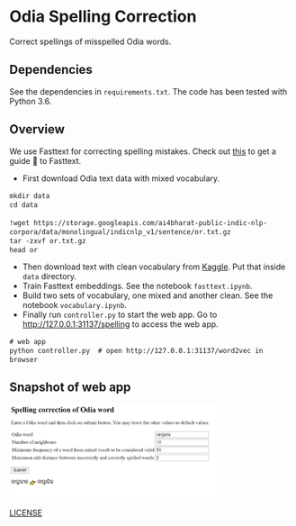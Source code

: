 # Odia Spelling Correction

Correct spellings of misspelled Odia words.

## Dependencies
See the dependencies in `requirements.txt`.
The code has been tested with Python 3.6.

## Overview

We use Fasttext for correcting spelling mistakes. Check out [this](https://fasttext.cc/) to get a guide 📘 to Fasttext.

- First download Odia text data with mixed vocabulary.

```shell
mkdir data
cd data

!wget https://storage.googleapis.com/ai4bharat-public-indic-nlp-corpora/data/monolingual/indicnlp_v1/sentence/or.txt.gz
tar -zxvf or.txt.gz
head or

```
- Then download text with clean vocabulary from [Kaggle](https://www.kaggle.com/soumendrak/odia-structured-dictionary).
Put that inside `data` directory.
- Train Fasttext embeddings. See the notebook `fasttext.ipynb`.
- Build two sets of vocabulary, one mixed and another clean. See the notebook `vocabulary.ipynb`.
- Finally run `controller.py` to start the web app. Go to http://127.0.0.1:31137/spelling to access the web app.

```shell
# web app
python controller.py  # open http://127.0.0.1:31137/word2vec in browser
```

## Snapshot of web app
<img src="/snapshot.png" width="75%" height="75%"/>

[LICENSE](https://github.com/OdiaNLP/spelling-correction/blob/main/LICENSE)
